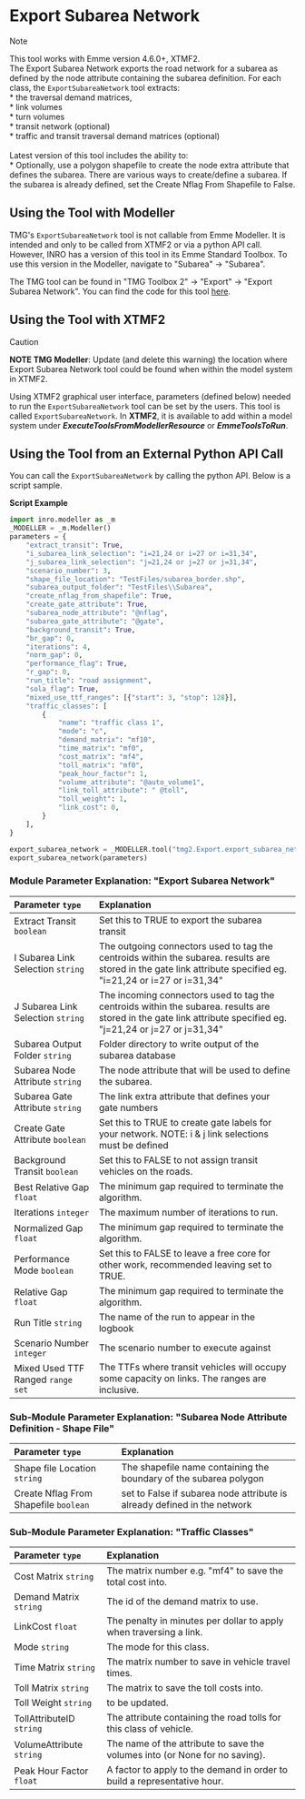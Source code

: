 # **Export Subarea Network**

> [!NOTE]
> This tool works with Emme version 4.6.0+, XTMF2.
><br/>
> The Export Subarea Network exports the road network for a subarea as defined by the node attribute containing the subarea definition. For each class, the `ExportSubareaNetwork` tool extracts:
> <br/>
> \* the traversal demand matrices, <br/>
> \* link volumes<br/>
> \* turn volumes <br/>
> \* transit network (optional)<br/>
> \* traffic and transit traversal demand matrices  (optional)<br/>
> <br/>
> Latest version of this tool includes the ability to:<br/>
> \* Optionally, use a polygon shapefile to create the node extra attribute that defines the subarea. 
There are various ways to create/define a subarea. If the subarea is already defined, set the Create Nflag From Shapefile  to False.<br/>


## **Using the Tool with Modeller**

TMG's `ExportSubareaNetwork` tool is not callable from Emme Modeller. It is intended and only to be called from XTMF2 or via a python API call. However, INRO has a version of this tool in its Emme Standard Toolbox. To use this version in the Modeller, navigate to "Subarea" -> "Subarea".

The TMG tool can be found in "TMG Toolbox 2" -> "Export" -> "Export Subarea Network". You can find the code for this tool [here](https://github.com/TravelModellingGroup/TMG.EMME/blob/1760d274282f35803fe7fb9784b511b6a8f5eb41/TMG.EMME/TMGToolbox2/src/Export/export_subarea.py).

## **Using the Tool with XTMF2**

> [!CAUTION] 
> **NOTE TMG Modeller**: Update (and delete this warning) the location where Export 
> Subarea Network tool could be found when within the model system in XTMF2.

Using XTMF2 graphical user interface, parameters (defined below) needed to run the `ExportSubareaNetwork` tool can be set by the users. This tool is called `ExportSubareaNetwork`. In **XTMF2**, it is available to add within a model system under **_ExecuteToolsFromModellerResource_** or **_EmmeToolsToRun_**.

## **Using the Tool from an External Python API Call**

You can call the `ExportSubareaNetwork` by calling the python API. Below is a script sample.

**Script Example**

```python
import inro.modeller as _m
_MODELLER = _m.Modeller()
parameters = {
    "extract_transit": True,
    "i_subarea_link_selection": "i=21,24 or i=27 or i=31,34",
    "j_subarea_link_selection": "j=21,24 or j=27 or j=31,34",
    "scenario_number": 3,
    "shape_file_location": "TestFiles/subarea_border.shp",
    "subarea_output_folder": "TestFiles\\Subarea",
    "create_nflag_from_shapefile": True,
    "create_gate_attribute": True,
    "subarea_node_attribute": "@nflag",
    "subarea_gate_attribute": "@gate",
    "background_transit": True,
    "br_gap": 0,
    "iterations": 4,
    "norm_gap": 0,
    "performance_flag": True,
    "r_gap": 0,
    "run_title": "road assignment",
    "sola_flag": True,
    "mixed_use_ttf_ranges": [{"start": 3, "stop": 128}],
    "traffic_classes": [
        {
            "name": "traffic class 1",
            "mode": "c",
            "demand_matrix": "mf10",
            "time_matrix": "mf0",
            "cost_matrix": "mf4",
            "toll_matrix": "mf0",
            "peak_hour_factor": 1,
            "volume_attribute": "@auto_volume1",
            "link_toll_attribute": " @toll",
            "toll_weight": 1,
            "link_cost": 0,
        }
    ],
}

export_subarea_network = _MODELLER.tool("tmg2.Export.export_subarea_network")
export_subarea_network(parameters)
```

### Module Parameter Explanation: "Export Subarea Network"

| Parameter `type`| Explanation|
| :------------------- | :------------------- |
|Extract Transit `boolean`|Set this to TRUE to export the subarea transit |
|I Subarea Link Selection  `string`|The outgoing connectors used to tag the centroids within the subarea. results are stored in the gate link attribute specified eg. "i=21,24 or i=27 or i=31,34"|
|J Subarea Link Selection  `string`| The incoming connectors used to tag the centroids within the subarea. results are stored in the gate link attribute specified eg. "j=21,24 or j=27 or j=31,34"|
|Subarea Output Folder  `string`| Folder directory to write output of the subarea database|
|Subarea Node Attribute  `string`| The node attribute that will be used to define the subarea.|
|Subarea Gate Attribute  `string`| The link extra attribute that defines your gate numbers |
|Create Gate Attribute `boolean`|Set this to TRUE to create gate labels for your network. NOTE: i & j link selections must be defined|
|Background Transit `boolean`|Set this to FALSE to not assign transit vehicles on the roads.|
|Best Relative Gap `float`|The minimum gap required to terminate the algorithm.| 
|Iterations `integer`|The maximum number of iterations to run.|
|Normalized Gap `float`|The minimum gap required to terminate the algorithm.|
|Performance Mode `boolean`|Set this to FALSE to leave a free core for other work, recommended leaving set to TRUE.|
|Relative Gap `float`|The minimum gap required to terminate the algorithm. |
|Run Title `string`|The name of the run to appear in the logbook|
|Scenario Number `integer`|The scenario number to execute against|
|Mixed Used TTF Ranged `range set`|The TTFs where transit vehicles will occupy some capacity on links. The ranges are inclusive.|

### Sub-Module Parameter Explanation:  "Subarea Node Attribute Definition - Shape File"
|Parameter  `type`|Explanation|
| :------------------- | :------------------- |
|Shape file Location  `string`| The shapefile name containing  the boundary of the subarea polygon|
|Create Nflag From Shapefile  `boolean`| set to False if subarea node attribute  is already defined in the network|

### Sub-Module Parameter Explanation:  "Traffic Classes"
|Parameter  `type`|Explanation|
| :------------------- | :------------------- |
|Cost Matrix `string`|The matrix number e.g. "mf4" to save the total cost into.|
|Demand Matrix `string`|The id of the demand matrix to use.|
|LinkCost `float`|The penalty in minutes per dollar to apply when traversing a link.|
|Mode `string`|The mode for this class.|
|Time Matrix `string`|The matrix number to save in vehicle travel times.|
|Toll Matrix `string`|The matrix to save the toll costs into.|
|Toll Weight `string`|to be updated.|
|TollAttributeID `string`|The attribute containing the road tolls for this class of vehicle.|
|VolumeAttribute `string`|The name of the attribute to save the volumes into (or None for no saving).|
|Peak Hour Factor `float`|A factor to apply to the demand in order to build a representative hour.|
